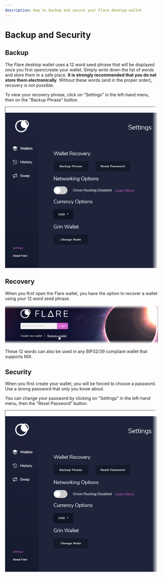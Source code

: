 ```yaml
---
description: How to backup and secure your Flare desktop wallet
---
```


# Backup and Security

## Backup

The Flare desktop wallet uses a 12 word seed phrase that will be displayed once you first open/create your wallet. Simply write down the list of words and store them in a safe place. **It is strongly recommended that you do not store them electronically**. Without these words \(and in the proper order\), recovery is not possible.

To view your recovery phrase, click on "Settings" in the left-hand menu, then on the "Backup Phrase" button.

![](../../.gitbook/assets/fd-settings.png)

## Recovery

When you first open the Flare wallet, you have the option to recover a wallet using your 12 word seed phrase.

![](../../.gitbook/assets/fd-restore.png)

These 12 words can also be used in any BIP32/39 compliant wallet that supports NIX.

## Security

When you first create your wallet, you will be forced to choose a password. Use a strong password that only you know about.

You can change your password by clicking on "Settings" in the left-hand menu, then the "Reset Password" button.

![](../../.gitbook/assets/fd-settings.png)

